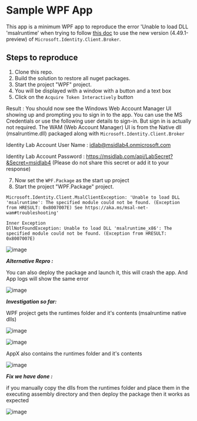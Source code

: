 # Sample WPF App

This app is a minimum WPF app to reproduce the error 'Unable to load DLL 'msalruntime' when trying to follow [this doc](https://github.com/AzureAD/microsoft-authentication-library-for-dotnet/wiki/wam) to use the new version (4.49.1-preview) of `Microsoft.Identity.Client.Broker`.

## Steps to reproduce

1. Clone this repo.
2. Build the solution to restore all nuget packages.
3. Start the project "WPF" project.
4. You will be displayed with a window with a button and a text box
5. Click on the `Acquire Token Interactively` button

Result : You should now see the Windows Web Account Manager UI showing up and prompting you to sign in to the app. You can use the MS Credentials or use the following user details to sign-in. But sign in is actually not required. The WAM (Web Account Manager) UI is from the Native dll (msalruntime.dll) packaged along with `Microsoft.Identity.Client.Broker`

Identity Lab Account User Name : idlab@msidlab4.onmicrosoft.com 

Identity Lab Account Password : https://msidlab.com/api/LabSecret?&Secret=msidlab4 (Please do not share this secret or add it to your response)

7. Now set the `WPF.Package` as the start up project 
8. Start the project "WPF.Package" project.

```
Microsoft.Identity.Client.MsalClientException: 'Unable to load DLL 'msalruntime': The specified module could not be found. (Exception from HRESULT: 0x8007007E) See https://aka.ms/msal-net-wam#troubleshooting'

Inner Exception
DllNotFoundException: Unable to load DLL 'msalruntime_x86': The specified module could not be found. (Exception from HRESULT: 0x8007007E)
```

![image](https://user-images.githubusercontent.com/90415114/213346100-e43ca2ad-8822-4628-a272-d248c14a3836.png)

***Alternative Repro :***

You can also deploy the package and launch it, this will crash the app. And App logs will show the same error 

![image](https://user-images.githubusercontent.com/90415114/213347329-1bca4b7d-a574-4990-aa19-be8a8f84a8f8.png)


***Investigation so far:***

WPF project gets the runtimes folder and it's contents (msalruntime native dlls)

![image](https://user-images.githubusercontent.com/90415114/213346524-2599a396-32af-4262-83bf-99165ed0e309.png)

![image](https://user-images.githubusercontent.com/90415114/213346635-469deb26-1db2-4ebc-aaf2-6de0462799e5.png)

AppX also contains the runtimes folder and it's contents 

![image](https://user-images.githubusercontent.com/90415114/213350082-52ead864-a436-4f42-abce-f4633262d381.png)

***Fix we have done :***

if you manually copy the dlls from the runtimes folder and place them in the executing assembly directory and then deploy the package then it works as expected 

![image](https://user-images.githubusercontent.com/90415114/213348405-42b5bce6-648e-47a0-98a8-69555375c888.png)

